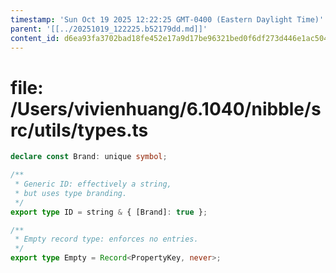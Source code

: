```yaml
---
timestamp: 'Sun Oct 19 2025 12:22:25 GMT-0400 (Eastern Daylight Time)'
parent: '[[../20251019_122225.b52179dd.md]]'
content_id: d6ea93fa3702bad18fe452e17a9d17be96321bed0f6df273d446e1ac50412f82
---
```


# file: /Users/vivienhuang/6.1040/nibble/src/utils/types.ts

```typescript
declare const Brand: unique symbol;

/**
 * Generic ID: effectively a string,
 * but uses type branding.
 */
export type ID = string & { [Brand]: true };

/**
 * Empty record type: enforces no entries.
 */
export type Empty = Record<PropertyKey, never>;

```
